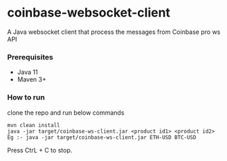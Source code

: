 # coinbase-websocket-client
A Java websocket client that process the messages from Coinbase pro ws API

### Prerequisites
 - Java 11
 - Maven 3+

###  How to run 

clone the repo and run below commands
```
mvn clean install
java -jar target/coinbase-ws-client.jar <product id1> <product id2>
Eg :- java -jar target/coinbase-ws-client.jar ETH-USD BTC-USD
```
Press CtrL + C to stop.

